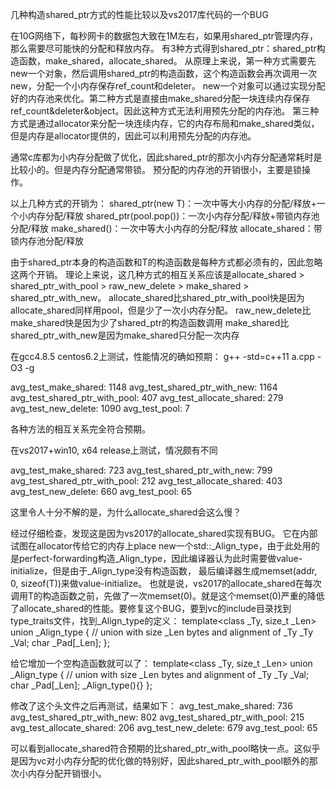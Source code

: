 几种构造shared_ptr方式的性能比较以及vs2017库代码的一个BUG

在10G网络下，每秒网卡的数据包大致在1M左右，如果用shared_ptr管理内存，那么需要尽可能快的分配和释放内存。
有3种方式得到shared_ptr：shared_ptr构造函数，make_shared，allocate_shared。
从原理上来说，第一种方式需要先new一个对象，然后调用shared_ptr的构造函数，这个构造函数会再次调用一次new，分配一个小内存保存ref_count和deleter。
new一个对象可以通过实现分配好的内存池来优化。第二种方式是直接由make_shared分配一块连续内存保存ref_count&deleter&object。因此这种方式无法利用预先分配的内存池。
第三种方式是通过allocator来分配一块连续内存，它的内存布局和make_shared类似，但是内存是allocator提供的，因此可以利用预先分配的内存池。

通常c库都为小内存分配做了优化，因此shared_ptr的那次小内存分配通常耗时是比较小的。但是内存分配通常带锁。
预分配的内存池的开销很小，主要是锁操作。

以上几种方式的开销为：
shared_ptr(new T)：一次中等大小内存的分配/释放+一个小内存分配/释放
shared_ptr(pool.pop())：一次小内存分配/释放+带锁内存池分配/释放
make_shared()：一次中等大小内存的分配/释放
allocate_shared：带锁内存池分配/释放

由于shared_ptr本身的构造函数和T的构造函数是每种方式都必须有的，因此忽略这两个开销。
理论上来说，这几种方式的相互关系应该是allocate_shared > shared_ptr_with_pool > raw_new_delete > make_shared > shared_ptr_with_new。
allocate_shared比shared_ptr_with_pool快是因为allocate_shared同样用pool，但是少了一次小内存分配。
raw_new_delete比make_shared快是因为少了shared_ptr的构造函数调用
make_shared比shared_ptr_with_new是因为make_shared只分配一次内存




在gcc4.8.5 centos6.2上测试，性能情况的确如预期：
g++ -std=c++11 a.cpp -O3 -g

avg_test_make_shared: 1148
avg_test_shared_ptr_with_new: 1164
avg_test_shared_ptr_with_pool: 407
avg_test_allocate_shared: 279
avg_test_new_delete: 1090
avg_test_pool: 7

各种方法的相互关系完全符合预期。


在vs2017+win10, x64 release上测试，情况颇有不同

avg_test_make_shared: 723
avg_test_shared_ptr_with_new: 799
avg_test_shared_ptr_with_pool: 212
avg_test_allocate_shared: 403
avg_test_new_delete: 660
avg_test_pool: 65

这里令人十分不解的是，为什么allocate_shared会这么慢？

经过仔细检查，发现这是因为vs2017的allocate_shared实现有BUG。
它在内部试图在allocator传给它的内存上place new一个std::_Align_type，由于此处用的是perfect-forwarding构造_Align_type，因此编译器认为此时需要做value-initialize，但是由于_Align_type没有构造函数， 最后编译器生成memset(addr, 0, sizeof(T))来做value-initialize。
也就是说，vs2017的allocate_shared在每次调用T的构造函数之前，先做了一次memset(0)。就是这个memset(0)严重的降低了allocate_shared的性能。要修复这个BUG，要到vc的include目录找到type_traits文件，找到_Align_type的定义：
template<class _Ty,
       size_t _Len>
       union _Align_type
       {      // union with size _Len bytes and alignment of _Ty
       _Ty _Val;
       char _Pad[_Len];
       };

给它增加一个空构造函数就可以了：
template<class _Ty,
       size_t _Len>
       union _Align_type
       {      // union with size _Len bytes and alignment of _Ty
       _Ty _Val;
       char _Pad[_Len];
       _Align_type(){}
       };

修改了这个头文件之后再测试，结果如下：
avg_test_make_shared: 736
avg_test_shared_ptr_with_new: 802
avg_test_shared_ptr_with_pool: 215
avg_test_allocate_shared: 206
avg_test_new_delete: 679
avg_test_pool: 65

可以看到allocate_shared符合预期的比shared_ptr_with_pool略快一点。这似乎是因为vc对小内存分配的优化做的特别好，因此shared_ptr_with_pool额外的那次小内存分配开销很小。
